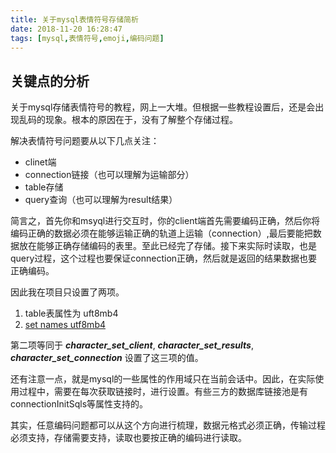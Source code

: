 ```yaml
---
title: 关于mysql表情符号存储简析
date: 2018-11-20 16:28:47
tags: [mysql,表情符号,emoji,编码问题]
---
```

## 关键点的分析
关于mysql存储表情符号的教程，网上一大堆。但根据一些教程设置后，还是会出现乱码的现象。根本的原因在于，没有了解整个存储过程。

解决表情符号问题要从以下几点关注：

* clinet端
* connection链接（也可以理解为运输部分）
* table存储
* query查询（也可以理解为result结果）

简言之，首先你和msyql进行交互时，你的client端首先需要编码正确，然后你将编码正确的数据必须在能够运输正确的轨道上运输（connection）,最后要能把数据放在能够正确存储编码的表里。至此已经完了存储。接下来实际时读取，也是query过程，这个过程也要保证connection正确，然后就是返回的结果数据也要正确编码。

因此我在项目只设置了两项。

1. table表属性为 uft8mb4
2. [set names utf8mb4](https://dev.mysql.com/doc/refman/8.0/en/charset-connection.html) 

第二项等同于 ***character_set_client***, ***character_set_results***, ***character_set_connection*** 设置了这三项的值。

还有注意一点，就是mysql的一些属性的作用域只在当前会话中。因此，在实际使用过程中，需要在每次获取链接时，进行设置。有些三方的数据库链接池是有connectionInitSqls等属性支持的。

其实，任意编码问题都可以从这个方向进行梳理，数据元格式必须正确，传输过程必须支持，存储需要支持，读取也要按正确的编码进行读取。


